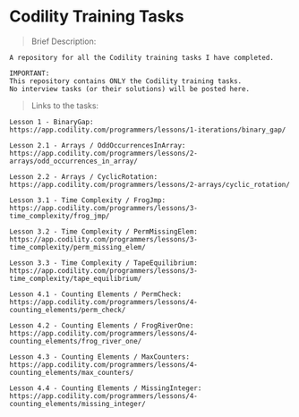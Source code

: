 # Codility Training Tasks

> Brief Description:

    A repository for all the Codility training tasks I have completed.
    
    IMPORTANT:
    This repository contains ONLY the Codility training tasks.
    No interview tasks (or their solutions) will be posted here. 
   

> Links to the tasks:
    
    Lesson 1 - BinaryGap:
    https://app.codility.com/programmers/lessons/1-iterations/binary_gap/
    
    Lesson 2.1 - Arrays / OddOccurrencesInArray:
    https://app.codility.com/programmers/lessons/2-arrays/odd_occurrences_in_array/

    Lesson 2.2 - Arrays / CyclicRotation:
    https://app.codility.com/programmers/lessons/2-arrays/cyclic_rotation/
    
    Lesson 3.1 - Time Complexity / FrogJmp:
    https://app.codility.com/programmers/lessons/3-time_complexity/frog_jmp/
    
    Lesson 3.2 - Time Complexity / PermMissingElem:
    https://app.codility.com/programmers/lessons/3-time_complexity/perm_missing_elem/
    
    Lesson 3.3 - Time Complexity / TapeEquilibrium:
    https://app.codility.com/programmers/lessons/3-time_complexity/tape_equilibrium/

    Lesson 4.1 - Counting Elements / PermCheck:
    https://app.codility.com/programmers/lessons/4-counting_elements/perm_check/
    
    Lesson 4.2 - Counting Elements / FrogRiverOne:
    https://app.codility.com/programmers/lessons/4-counting_elements/frog_river_one/
    
    Lesson 4.3 - Counting Elements / MaxCounters:
    https://app.codility.com/programmers/lessons/4-counting_elements/max_counters/
    
    Lesson 4.4 - Counting Elements / MissingInteger:
    https://app.codility.com/programmers/lessons/4-counting_elements/missing_integer/